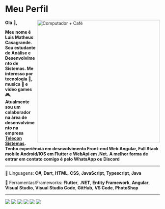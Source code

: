 # Meu Perfil

<a href="#"><img src="https://raw.githubusercontent.com/MicaelliMedeiros/micaellimedeiros/master/image/computer-illustration.png" min-width="400px" max-width="400px" width="400px" align="right" alt="Computador + Café"></a>

**Olá 🖖,** 

**Meu nome é Luis Matheus Casagrande. Sou estudante de Análise e Desenvolvimento de Sistemas. Me interesso por tecnologia 📱, musica 🎸 e video games 🎮.**
**Atualmente sou um colaborador na área de desenvolvimento na empresa** **[Telecon Sistemas](https://www.teleconsistemas.com.br).**
**Tenho experiência em desnvolvimento Front-end Web Angular, Full Stack mobile Android/IOS em Flutter e WebApi em .Net.**
**A melhor forma de entrar em contato comigo é pelo WhatsApp ou Discord**

---

🦄 Linguagens: **C#**, **Dart**, **HTML**, **CSS**, **JavaScript**, **Typescript**, **Java**

💼 Ferramentas/Frameworks: **Flutter**, **.NET**, **Entity Framework**, **Angular**, **Visual Studio**, **Visual Studio Code**, **GitHub**, **VS Code**, **PhotoShop**

---

<div style="display: block;">
  <a href="https://www.linkedin.com/in/luis-matheus-casagrande-7a058a127/" alt="Linkedin" target="_blank">
  <img src="https://img.shields.io/badge/-Linkedin-0e76a8?style=flat-square&logo=Linkedin&logoColor=white&link=LINK-DO-SEU-LINKEDIN" /></a>

  <a href="https://api.whatsapp.com/send?phone=+5551993048819%22%3E" alt="WhatsApp" target="_blank">
  <img src="https://img.shields.io/badge/-WhatsApp-25d366?style=flat-square&labelColor=25d366&logo=whatsapp&logoColor=white&link=API-DO-SEU-WHATSAPP"/></a>

  <a href="https://www.facebook.com/luismatheusc" alt="Facebook" target="_blank">
  <img src="https://img.shields.io/badge/-Facebook-3b5998?style=flat-square&labelColor=3b5998&logo=facebook&logoColor=white&link=LINK-DO-SEU-FACEBOOK"/></a>

  <a href="https://steamcommunity.com/id/luisbighouse/" alt="Steam" target="_blank">
  <img src="https://img.shields.io/badge/Steam-Luis%20BigHouse-black?style=flat-square&logo=steam"></a>

  <a href="#" alt="Discord">
  <img src="https://img.shields.io/badge/Discord-Luis%20BigHouse%230184-blueviolet?style=flat-square&logo=discord"></a>

  <a href="#" alt="Blizzard">
  <img src="https://img.shields.io/badge/Blizzard-BigHouse%231761-blue?style=flat-square&logo=battle.net"></a>
</div>
